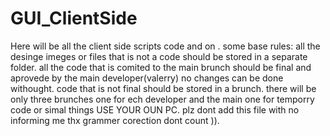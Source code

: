 # GUI_ClientSide
Here will be all the client side scripts code and on .
some base rules:
all the desinge imeges or files that is not a code should be stored in a separate folder.
all the code that is comited to the main brunch should be final and aprovede by the main developer(valerry) no changes can be done withought. 
code that is not final should be stored in a brunch.
there will be only three brunches one for ech developer and the main one for temporry code or simal things USE YOUR OUN PC.
plz dont add this file with no informing me thx grammer corection dont count )).
